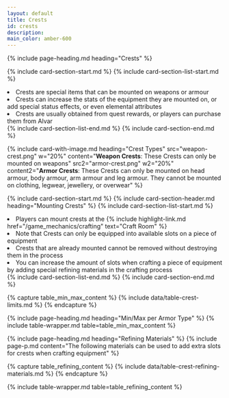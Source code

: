 ```yaml
---
layout: default
title: Crests
id: crests
description: 
main_color: amber-600
---
```


<div class="margin-center-90">
  {% include page-heading.md heading="Crests" %}

  {% include card-section-start.md %}
    {% include card-section-list-start.md %}
      <li>Crests are special items that can be mounted on weapons or armour</li>
      <li>Crests can increase the stats of the equipment they are mounted on, or add special status effects, or even elemental attributes</li>
      <li>Crests are usually obtained from quest rewards, or players can purchase them from Alvar</li>
    {% include card-section-list-end.md %}
  {% include card-section-end.md %}

  {% include card-with-image.md 
    heading="Crest Types"
    src="weapon-crest.png" 
    w="20%"
    content="<b>Weapon Crests</b>: These Crests can only be mounted on weapons"
    src2="armor-crest.png"
    w2="20%"
    content2="<b>Armor Crests</b>: These Crests can only be mounted on head armour, body armour, arm armour and leg armour. They cannot be mounted on clothing, legwear, jewellery, or overwear"
  %}

  {% include card-section-start.md %}
    {% include card-section-header.md heading="Mounting Crests" %}
    {% include card-section-list-start.md %}
      <li>Players can mount crests at the {% include highlight-link.md href="/game_mechanics/crafting" text="Craft Room" %}</li>
      <li>Note that Crests can only be equipped into available slots on a piece of equipment</li>
      <li>Crests that are already mounted cannot be removed without destroying them in the process</li>
      <li>You can increase the amount of slots when crafting a piece of equipment by adding special refining materials in the crafting process</li>
    {% include card-section-list-end.md %}
  {% include card-section-end.md %}

  {% capture table_min_max_content %}
    {% include data/table-crest-limits.md %}
  {% endcapture %}

  {% include page-heading.md heading="Min/Max per Armor Type" %}
  {% include table-wrapper.md table=table_min_max_content %}

  {% include page-heading.md heading="Refining Materials" %}
  {% include page-p.md content="The following materials can be used to add extra slots for crests when crafting equipment" %}

  {% capture table_refining_content %}
    {% include data/table-crest-refining-materials.md %}
  {% endcapture %}

  {% include table-wrapper.md table=table_refining_content %}
</div>